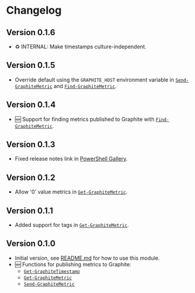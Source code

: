 # Changelog

## Version 0.1.6

* :recycle: INTERNAL: Make timestamps culture-independent.

## Version 0.1.5

* Override default using the `GRAPHITE_HOST` environment variable in [`Send-GraphiteMetric`](docs/functions/Send-GraphiteMetric.md) and [`Find-GraphiteMetric`](docs/functions/Find-GraphiteMetric.md).

## Version 0.1.4

* :new: Support for finding metrics published to Graphite with [`Find-GraphiteMetric`](docs/functions/Find-GraphiteMetric.md).

## Version 0.1.3

* Fixed release notes link in [PowerShell Gallery](https://www.powershellgallery.com/packages/PSGraphite).

## Version 0.1.2

* Allow '0' value metrics in [`Get-GraphiteMetric`](docs/functions/Get-GraphiteMetric.md).

## Version 0.1.1

* Added support for tags in [`Get-GraphiteMetric`](docs/functions/Get-GraphiteMetric.md).

## Version 0.1.0

* Initial version, see [README.md](README.md#usage) for how to use this module.
* :new: Functions for publishing metrics to Graphite:
  * [`Get-GraphiteTimestamp`](docs/functions/Get-GraphiteTimestamp.md)
  * [`Get-GraphiteMetric`](docs/functions/Get-GraphiteMetric.md)
  * [`Send-GraphiteMetric`](docs/functions/Send-GraphiteMetric.md)
